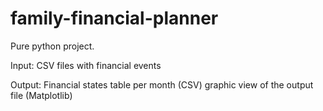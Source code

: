 # family-financial-planner

Pure python project. 

Input: 
CSV files with financial events

Output:
Financial states table per month (CSV)
graphic view of the output file (Matplotlib)

